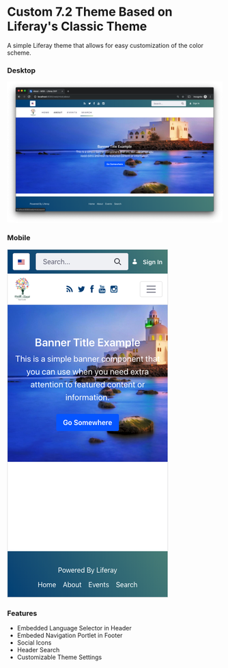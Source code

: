 # Custom 7.2 Theme Based on Liferay's Classic Theme

A simple Liferay theme that allows for easy customization of the color scheme.

### Desktop

![desktop](/src/images/desktop.png)

### Mobile

![mobile](/src/images/mobile.png)

### Features

* Embedded Language Selector in Header
* Embeded Navigation Portlet in Footer
* Social Icons
* Header Search
* Customizable Theme Settings